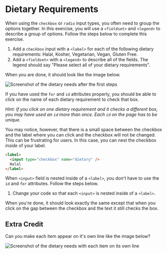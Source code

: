 # Dietary Requirements

When using the `checkbox` or `radio` input types, you often need to group the options together. In this exercise, you will use a `<fieldset>` and `<legend>` to describe a group of options. Follow the steps below to complete this exercise.

1. Add a `checkbox` input with a `<label>` for each of the following dietary requirements: Halal, Kosher, Vegetarian, Vegan, Gluten Free.
2. Add a `<fieldset>` with a `<legend>` to describe all of the fields. The legend should say "Please select all of your dietary requirements".

When you are done, it should look like the image below.

![Screenshot of the dietary needs after the first steps](/Exercises/html-css-git-exercises/images/24/solution-1.png)

If you have used the `for` and `id` attributes properly, you should be able to click on the name of each dietary requirement to check that box.

_Hint: If you click on one dietary requirement and it checks a different box, you may have used an `id` more than once. Each `id` on the page has to be unique._

You may notice, however, that there is a small space between the checkbox and the label where you can click and the checkbox will not be changed. This can be frustrating for users. In this case, you can nest the checkbox _inside_ of your label.

```html
<label>
  <input type="checkbox" name="dietary" />
  Halal
</label>
```

When `<input>` field is nested inside of a `<label>`, you don't have to use the `id` and `for` attributes. Follow the steps below.

1. Change your code so that each `<input>` is nested inside of a `<label>`.

When you're done, it should look exactly the same except that when you click on the gap between the checkbox and the text it still checks the box.

## Extra Credit

Can you make each item appear on it's own line like the image below?

![Screenshot of the dietary needs with each item on its own line](/Exercises/html-css-git-exercises/images/24/solution-2.png)
